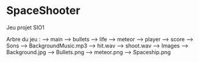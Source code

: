 # SpaceShooter
Jeu projet SIO1

Arbre du jeu :
--> main
  --> bullets
  --> life
  --> meteor
  --> player
  --> score
--> Sons
  --> BackgroundMusic.mp3
  --> hit.wav
  --> shoot.wav
--> Images
  --> Background.jpg
  --> Bullets.png
  --> meteor.png
  --> Spaceship.png
